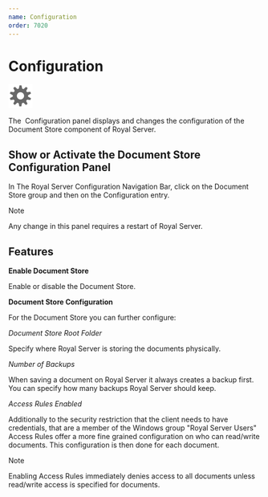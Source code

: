 ```yaml
---
name: Configuration
order: 7020
---
```


# Configuration

<img src="/r2021/images/RoyalServer/ApplicationOptions_48x48.png" class="icon-def" alt="" />

The  Configuration panel displays and changes the configuration of the Document Store component of Royal Server.

## Show or Activate the Document Store Configuration Panel

In The Royal Server Configuration Navigation Bar, click on the Document Store group and then on the Configuration entry.

> [!NOTE]  
> Any change in this panel requires a restart of Royal Server.

## Features

**Enable Document Store**

Enable or disable the Document Store.

**Document Store Configuration**

For the Document Store you can further configure:

_Document Store Root Folder_

Specify where Royal Server is storing the documents physically.

_Number of Backups_

When saving a document on Royal Server it always creates a backup first. You can specify how many backups Royal Server should keep.

_Access Rules Enabled_

Additionally to the security restriction that the client needs to have credentials, that are a member of the Windows group "Royal Server Users" Access Rules offer a more fine grained configuration on who can read/write documents. This configuration is then done for each document.

> [!NOTE]
> Enabling Access Rules immediately denies access to all documents unless read/write access is specified for documents.
